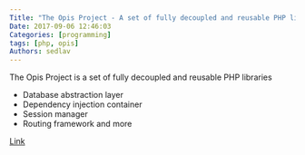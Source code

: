 ```yaml
---
Title: "The Opis Project - A set of fully decoupled and reusable PHP libraries"
Date: 2017-09-06 12:46:03
Categories: [programming]
tags: [php, opis]
Authors: sedlav
---
```


The Opis Project is a set of fully decoupled and reusable PHP libraries

* Database abstraction layer
* Dependency injection container
* Session manager
* Routing framework and more

[Link](http://www.opis.io/)
